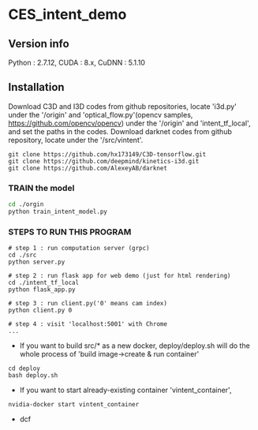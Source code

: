 # CES_intent_demo

## Version info
Python : 2.7.12, CUDA : 8.x, CuDNN : 5.1.10

## Installation
Download C3D and I3D codes from github repositories, locate 'i3d.py' under the '/origin' and 'optical_flow.py'(opencv samples, https://github.com/opencv/opencv) under the '/origin' and 'intent_tf_local', and set the paths in the codes.
Download darknet codes from github repository, locate under the '/src/vintent'.

```
git clone https://github.com/hx173149/C3D-tensorflow.git
git clone https://github.com/deepmind/kinetics-i3d.git
git clone https://github.com/AlexeyAB/darknet
```

### TRAIN the model
```bash
cd ./orgin
python train_intent_model.py
```

### STEPS TO RUN THIS PROGRAM
```
# step 1 : run computation server (grpc)
cd ./src
python server.py

# step 2 : run flask app for web demo (just for html rendering)
cd ./intent_tf_local
python flask_app.py

# step 3 : run client.py('0' means cam index)
python client.py 0

# step 4 : visit 'localhost:5001' with Chrome
...
```

* If you want to build src/* as a new docker,
deploy/deploy.sh will do the whole process of 'build image->create & run container'
```
cd deploy
bash deploy.sh
```

* If you want to start already-existing container 'vintent_container',
```
nvidia-docker start vintent_container
``` 

* dcf

